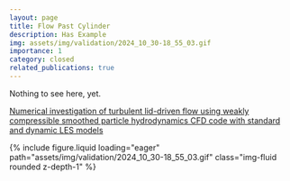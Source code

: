 ```yaml
---
layout: page
title: Flow Past Cylinder
description: Has Example
img: assets/img/validation/2024_10_30-18_55_03.gif
importance: 1
category: closed
related_publications: true
---
```


Nothing to see here, yet.

[Numerical investigation of turbulent lid-driven flow using weakly compressible smoothed particle hydrodynamics CFD code with standard and dynamic LES models](https://www.sciencedirect.com/science/article/pii/S1738573323002528)

{% include figure.liquid loading="eager" path="assets/img/validation/2024_10_30-18_55_03.gif" class="img-fluid rounded z-depth-1" %}

